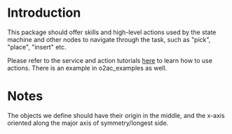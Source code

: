 # Introduction

This package should offer skills and high-level actions used by the state machine and other nodes to navigate through the task, such as "pick", "place", "insert" etc.

Please refer to the service and action tutorials [here](http://wiki.ros.org/actionlib/Tutorials) to learn how to use actions. There is an example in o2ac_examples as well.


# Notes

The objects we define should have their origin in the middle, and the x-axis oriented along the major axis of symmetry/longest side.
